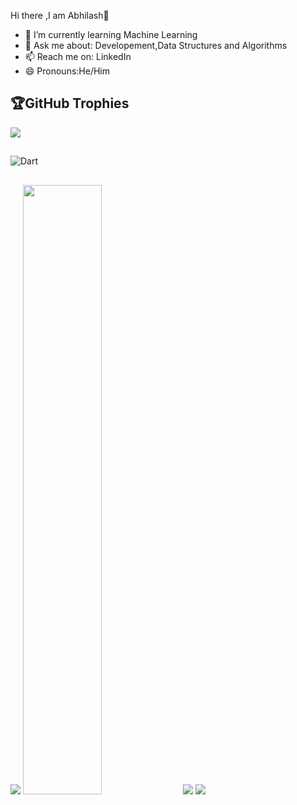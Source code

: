  Hi there ,I am Abhilash👋

- 🌱 I’m currently learning Machine Learning
- 💬 Ask me about: Developement,Data Structures and Algorithms
- 📫 Reach me on: LinkedIn
- 😄 Pronouns:He/Him
## 🏆GitHub Trophies
![](https://github-trophies.vercel.app/?username=k-kavya-28&theme=radical&no-frame=false&no-bg=false&margin-w=4)

##
![Dart](https://img.shields.io/badge/dart-%230175C2.svg?style=for-the-badge&logo=dart&logoColor=white)

##
<img  src="https://github-readme-stats.vercel.app/api?username=abhi-1407&&show_icons=true&theme=radical"/>
<img src="http://github-readme-streak-stats.herokuapp.com?user=abhi-1407&theme=radical" width="50%">
<img src="https://github-readme-stats.vercel.app/api/top-langs/?username=abhi-1407&layout=compact&theme=vision-friendly-dark)](https://github.com/anuraghazra/github-readme-stats)">
<img src="https://activity-graph.herokuapp.com/graph?username=abhi-1407&theme=tokyo-night)](https://github.com/ashutosh00710/github-readme-activity-graph">

 
